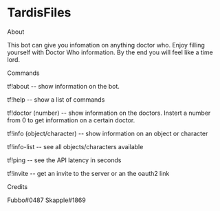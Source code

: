 # TardisFiles
About

This bot can give you infomation on anything doctor who. Enjoy filling yourself with Doctor Who information. By the end you will feel like a time lord.

Commands

tf!about -- show information on the bot.

tf!help -- show a list of commands

tf!doctor (number) -- show information on the doctors. Instert a number from 0 to get information on a certain doctor.

tf!info (object/character) -- show information on an object or character

tf!info-list -- see all objects/characters available

tf!ping -- see the API latency in seconds

tf!invite -- get an invite to the server or an the oauth2 link

Credits

Fubbo#0487 Skapple#1869
